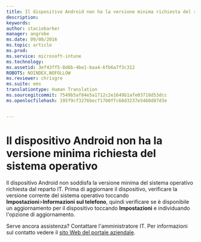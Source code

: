 ```yaml
---
title: Il dispositivo Android non ha la versione minima richiesta del sistema operativo | Microsoft Intune
description: 
keywords: 
author: staciebarker
manager: angrobe
ms.date: 09/08/2016
ms.topic: article
ms.prod: 
ms.service: microsoft-intune
ms.technology: 
ms.assetid: 3ef43ff5-8d6b-4be1-baa4-6fb6a7f3c312
ROBOTS: NOINDEX,NOFOLLOW
ms.reviewer: chrisgre
ms.suite: ems
translationtype: Human Translation
ms.sourcegitcommit: 7549b5af84e5a1712c2e1649b1afe03718d53dcc
ms.openlocfilehash: 195f9cf3276becf17b0ffc68d3237e5460d87d3e


---
```



# Il dispositivo Android non ha la versione minima richiesta del sistema operativo

Il dispositivo Android non soddisfa la versione minima del sistema operativo richiesta dal reparto IT. Prima di aggiornare il dispositivo, verificare la versione corrente del sistema operativo toccando **Impostazioni**&gt;**Informazioni sul telefono**, quindi verificare se è disponibile un aggiornamento per il dispositivo toccando **Impostazioni** e individuando l'opzione di aggiornamento.

Serve ancora assistenza? Contattare l'amministratore IT. Per informazioni sul contatto vedere il [sito Web del portale aziendale](http://portal.manage.microsoft.com).




<!--HONumber=Sep16_HO2-->



